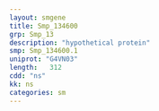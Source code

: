 ```yaml
---
layout: smgene
title: Smp_134600
grp: Smp_13
description: "hypothetical protein"
smp: Smp_134600.1
uniprot: "G4VN03"
length:   312
cdd: "ns"
kk: ns
categories: sm
---
```

